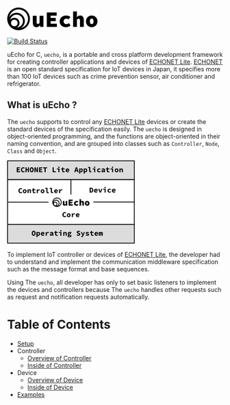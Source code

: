 ![logo](https://raw.githubusercontent.com/cybergarage/uecho/master/doc/img/logo.png)

[![Build Status](https://app.travis-ci.com/cybergarage/cybergarage-upnp.svg?branch=master)](https://app.travis-ci.com/cybergarage/cybergarage-upnp)

uEcho for C, `uecho`,  is a portable and cross platform development framework for creating controller applications and devices of [ECHONET Lite][enet]. [ECHONET][enet] is an open standard specification for IoT devices in Japan, it specifies more than 100 IoT devices such as crime prevention sensor, air conditioner and refrigerator.

## What is uEcho ?

The `uecho` supports to control any [ECHONET Lite][enet] devices or create the standard devices of the specification easily. The `uecho` is designed in object-oriented programming, and the functions are object-oriented in their naming convention, and are grouped into classes such as `Controller`, `Node`, `Class` and `Object`.

![framwork](https://raw.githubusercontent.com/cybergarage/uecho/master/doc/img/framework.png)

To implement IoT controller or devices of [ECHONET Lite][enet], the developer had to understand and implement the communication middleware specification such as the message format and base sequences.

Using The `uecho`, all developer has only to set basic listeners to implement the devices and controllers because The `uecho` handles other requests such as request and notification requests automatically.

# Table of Contents

- [Setup](https://github.com/cybergarage/uecho/blob/master/doc/setup.md)
- Controller
  - [Overview of Controller](https://github.com/cybergarage/uecho/blob/master/doc/controller_overview.md)
  - [Inside of Controller](https://github.com/cybergarage/uecho/blob/master/doc/controller_inside.md)
- Device
  - [Overview of Device](https://github.com/cybergarage/uecho/blob/master/doc/device_overview.md)
  - [Inside of Device](https://github.com/cybergarage/uecho/blob/master/doc/device_inside.md)
- [Examples](https://github.com/cybergarage/uecho/blob/master/doc/examples.md)

[enet]:http://echonet.jp/english/
